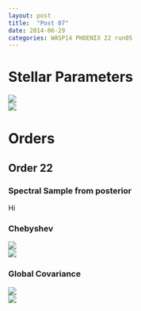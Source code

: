 ```yaml
---
layout: post
title:  "Post 07"
date: 2014-06-29
categories: WASP14 PHOENIX 22 run05
---
```


<h1> Stellar Parameters </h1>
<div class="row">
  <div class="col-md-6">
  <img src="{{ site.url }}/assets/WASP14/PHOENIX/22/run05//stellar_triangle.png" class="img-responsive"/>
  </div>
  <div class="col-md-6">
  <img src="{{ site.url }}/assets/WASP14/PHOENIX/22/run05//stellar_chain_pos.png" class="img-responsive"/>
  </div>
</div>

<h1>Orders </h1>

<h2>Order 22</h2>
<h3>Spectral Sample from posterior</h3>
Hi
<h3>Chebyshev</h3>
<div class="row">
  <div class="col-md-6">
  <img src="{{ site.url }}/assets/WASP14/PHOENIX/22/run05///22/cheb_triangle.png" class="img-responsive"/>
  </div>
  <div class="col-md-6">
  <img src="{{ site.url }}/assets/WASP14/PHOENIX/22/run05///22/cheb_chain_pos.png" class="img-responsive"/>
  </div>
</div>
<h3>Global Covariance</h3>
<div class="row">
  <div class="col-md-6">
  <img src="{{ site.url }}/assets/WASP14/PHOENIX/22/run05///22/cov_triangle.png" class="img-responsive"/>
  </div>
  <div class="col-md-6">
  <img src="{{ site.url }}/assets/WASP14/PHOENIX/22/run05///22/cov_chain_pos.png" class="img-responsive"/>
  </div>
</div>
